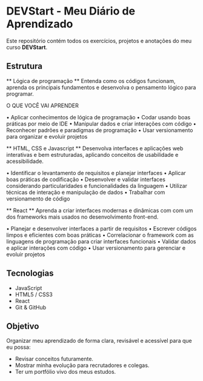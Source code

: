 # DEVStart - Meu Diário de Aprendizado

Este repositório contém todos os exercícios, projetos e anotações do meu curso **DEVStart**.

## Estrutura

** Lógica de programação ** 
Entenda como os códigos funcionam, aprenda os principais fundamentos e desenvolva o pensamento lógico para programar.

O QUE VOCÊ VAI APRENDER

• Aplicar conhecimentos de lógica de programação
• Codar usando boas práticas por meio de IDE
• Manipular dados e criar interações com código
• Reconhecer padrões e paradigmas de programação
• Usar versionamento para organizar e evoluir projetos


** HTML, CSS e Javascript **
Desenvolva interfaces e aplicações web interativas e bem estruturadas, aplicando conceitos de usabilidade e acessibilidade.

• Identificar o levantamento de requisitos e planejar interfaces
• Aplicar boas práticas de codificação
• Desenvolver e validar interfaces considerando particularidades e funcionalidades da linguagem
• Utilizar técnicas de interação e manipulação de dados
• Trabalhar com versionamento de código


** React **
Aprenda a criar interfaces modernas e dinâmicas com com um dos frameworks mais usados no desenvolvimento front-end.

• Planejar e desenvolver interfaces a partir de requisitos
• Escrever códigos limpos e eficientes com boas práticas
• Correlacionar o framework com as linguagens de programação para criar interfaces funcionais
• Validar dados e aplicar interações com código
• Usar versionamento para gerenciar e evoluir projetos


## Tecnologias
- JavaScript
- HTML5 / CSS3
- React
- Git & GitHub

## Objetivo
Organizar meu aprendizado de forma clara, revisável e acessível para que eu possa:
- Revisar conceitos futuramente.
- Mostrar minha evolução para recrutadores e colegas.
- Ter um portfólio vivo dos meus estudos.
